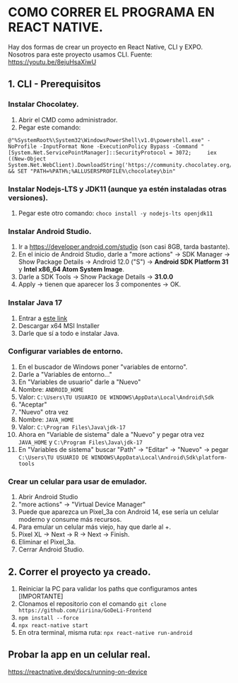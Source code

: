 # COMO CORRER EL PROGRAMA EN REACT NATIVE. 
Hay dos formas de crear un proyecto en React Native, CLI y EXPO. Nosotros para este proyecto usamos CLI.
Fuente: https://youtu.be/8ejuHsaXiwU
## 1. CLI - Prerequisitos
### Instalar Chocolatey.
  1. Abrir el CMD como administrador.
  2. Pegar este comando:
    
    @"%SystemRoot%\System32\WindowsPowerShell\v1.0\powershell.exe" -NoProfile -InputFormat None -ExecutionPolicy Bypass -Command "[System.Net.ServicePointManager]::SecurityProtocol = 3072;     iex ((New-Object         System.Net.WebClient).DownloadString('https://community.chocolatey.org/install.ps1'))" && SET "PATH=%PATH%;%ALLUSERSPROFILE%\chocolatey\bin"
      
### Instalar Nodejs-LTS y JDK11 (aunque ya estén instaladas otras versiones).
  1. Pegar este otro comando: `choco install -y nodejs-lts openjdk11`
### Instalar Android Studio.
  1. Ir a https://developer.android.com/studio (son casi 8GB, tarda bastante).
  2. En el inicio de Android Studio, darle a "more actions" -> SDK Manager -> Show Package Details -> Android 12.0 ("S") -> **Android SDK Platform 31** y **Intel x86_64 Atom System Image**.
  3. Darle a SDK Tools -> Show Package Details -> **31.0.0**
  4. Apply -> tienen que aparecer los 3 componentes -> OK.

### Instalar Java 17
  1. Entrar a [este link](https://www.oracle.com/ar/java/technologies/downloads/#jdk17-windows)
  2. Descargar x64 MSI Installer
  3. Darle que sí a todo e instalar Java.

### Configurar variables de entorno.
  1. En el buscador de Windows poner "variables de entorno".
  2. Darle a "Variables de entorno..."
  3. En "Variables de usuario" darle a "Nuevo"
  4. Nombre: `ANDROID_HOME`
  5. Valor: `C:\Users\TU USUARIO DE WINDOWS\AppData\Local\Android\Sdk`
  6. "Aceptar"
  7. "Nuevo" otra vez
  8. Nombre: `JAVA_HOME`
  9. Valor: `C:\Program Files\Java\jdk-17`
  10. Ahora en "Variable de sistema" dale a "Nuevo" y pegar otra vez `JAVA_HOME` y `C:\Program Files\Java\jdk-17`
  11. En "Variables de sistema" buscar "Path" -> "Editar" -> "Nuevo" -> pegar `C:\Users\TU USUARIO DE WINDOWS\AppData\Local\Android\Sdk\platform-tools`


### Crear un celular para usar de emulador.
  1. Abrir Android Studio
  2. "more actions" -> "Virtual Device Manager"
  3. Puede que aparezca un Pixel_3a con Android 14, ese sería un celular moderno y consume más recursos.
  4. Para emular un celular más viejo, hay que darle al +.
  5. Pixel XL -> Next -> R -> Next -> Finish.
  6. Eliminar el Pixel_3a.
  7. Cerrar Android Studio.

## 2. Correr el proyecto ya creado.
  1. Reiniciar la PC para validar los paths que configuramos antes [IMPORTANTE]
  2. Clonamos el repositorio con el comando `git clone https://github.com/iiriina/GoDeLi-Frontend`
  3. `npm install --force`
  4. `npx react-native start`
  5. En otra terminal, misma ruta: `npx react-native run-android`


## Probar la app en un celular real.
https://reactnative.dev/docs/running-on-device